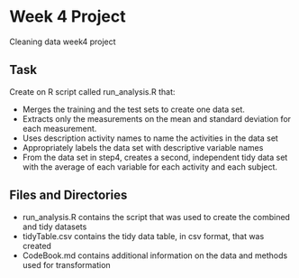 # Week 4 Project
Cleaning data week4 project

## Task
Create on R script called run_analysis.R that:

 - Merges the training and the test sets to create one data set.
 - Extracts only the measurements on the mean and standard deviation for each measurement.
 - Uses description activity names to name the activities in the data set
 - Appropriately labels the data set with descriptive variable names
 - From the data set in step4, creates a second, independent tidy data set with the average
  of each variable for each activity and each subject.
  
## Files and Directories
 
 - run_analysis.R contains the script that was used to create the
 combined and tidy datasets
 - tidyTable.csv contains the tidy data table, in csv format, that was created
 - CodeBook.md contains additional information on the data and methods used for 
 transformation